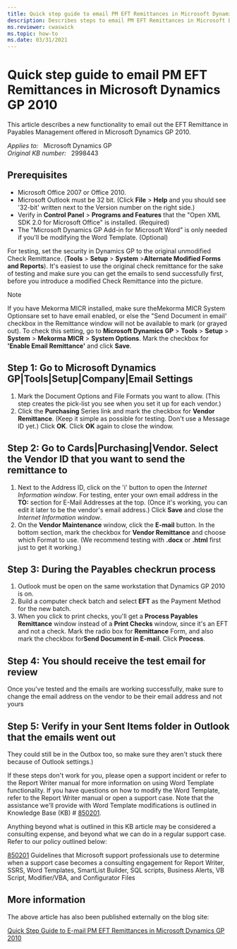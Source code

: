 ```yaml
---
title: Quick step guide to email PM EFT Remittances in Microsoft Dynamics GP 2010
description: Describes steps to email PM EFT Remittances in Microsoft Dynamics GP 2010.
ms.reviewer: cwaswick
ms.topic: how-to
ms.date: 03/31/2021
---
```

# Quick step guide to email PM EFT Remittances in Microsoft Dynamics GP 2010

This article describes a new functionality to email out the EFT Remittance in Payables Management offered in Microsoft Dynamics GP 2010.

_Applies to:_ &nbsp; Microsoft Dynamics GP  
_Original KB number:_ &nbsp; 2998443

## Prerequisites

- Microsoft Office 2007 or Office 2010.
- Microsoft Outlook must be 32 bit. (Click **File** > **Help** and you should see '32-bit' written next to the Version number on the right side.)
- Verify in **Control Panel** > **Programs and Features** that the "Open XML SDK 2.0 for Microsoft Office" is installed. (Required)
- The "Microsoft Dynamics GP Add-in for Microsoft Word" is only needed if you'll be modifying the Word Template. (Optional)

For testing, set the security in Dynamics GP to the original unmodified Check Remittance. (**Tools** > **Setup** > **System** >**Alternate Modified Forms and Reports**). It's easiest to use the original check remittance for the sake of testing and make sure you can get the emails to send successfully first, before you introduce a modified Check Remittance into the picture.

> [!NOTE]
> If you have Mekorma MICR installed, make sure theMekorma MICR System Optionsare set to have email enabled, or else the "Send Document in email' checkbox in the Remittance window will not be available to mark (or grayed out). To check this setting, go to **Microsoft Dynamics GP** > **Tools** > **Setup** > **System** > **Mekorma MICR** > **System Options**.  Mark the checkbox for **'Enable Email Remittance'** and click **Save**.

## Step 1: Go to Microsoft Dynamics GP|Tools|Setup|Company|Email Settings

1. Mark the Document Options and File Formats you want to allow. (This step creates the pick-list you see when you set it up for each vendor.)
1. Click the **Purchasing** Series link and mark the checkbox for **Vendor Remittance**. (Keep it simple as possible for testing. Don't use a Message ID yet.) Click **OK**. Click **OK** again to close the window.

## Step 2: Go to Cards|Purchasing|Vendor. Select the Vendor ID that you want to send the remittance to

1. Next to the Address ID, click on the 'i' button to open the *Internet Information window*. For testing, enter your own email address in the **TO:** section for E-Mail Addresses at the top. (Once it's working, you can edit it later to be the vendor's email address.) Click **Save** and close the *Internet Information window*.
1. On the **Vendor Maintenance** window, click the **E-mail** button. In the bottom section, mark the checkbox for **Vendor Remittance** and choose which Format to use. (We recommend testing with **.docx** or **.html** first just to get it working.)

## Step 3: During the Payables checkrun process

1. Outlook must be open on the same workstation that Dynamics GP 2010 is on.
1. Build a computer check batch and select **EFT** as the Payment Method for the new batch.
1. When you click to print checks, you'll get a **Process Payables Remittance** window instead of a **Print Checks** window, since it's an EFT and not a check. Mark the radio box for **Remittance** Form, and also mark the checkbox for**Send Document in E-mail**. Click **Process**.

## Step 4: You should receive the test email for review

Once you've tested and the emails are working successfully, make sure to change the email address on the vendor to be their email address and not yours

## Step 5: Verify in your Sent Items folder in Outlook that the emails went out

They could still be in the Outbox too, so make sure they aren't stuck there because of Outlook settings.)

If these steps don't work for you, please open a support incident or refer to the Report Writer manual for more information on using Word Template functionality. If you have questions on how to modify the Word Template, refer to the Report Writer manual or open a support case. Note that the assistance we'll provide with Word Template modifications is outlined in Knowledge Base (KB) # [850201](https://support.microsoft.com/help/850201).

Anything beyond what is outlined in this KB article may be considered a consulting expense, and beyond what we can do in a regular support case. Refer to our policy outlined below:

[850201](https://support.microsoft.com/help/850201) Guidelines that Microsoft support professionals use to determine when a support case becomes a consulting engagement for Report Writer, SSRS, Word Templates, SmartList Builder, SQL scripts, Business Alerts, VB Script, Modifier/VBA, and Configurator Files

## More information

The above article has also been published externally on the blog site:

[Quick Step Guide to E-mail PM EFT Remittances in Microsoft Dynamics GP 2010](https://community.dynamics.com/blogs/post/?postid=11e9fb89-af60-4af7-82ab-1455def05a16)

